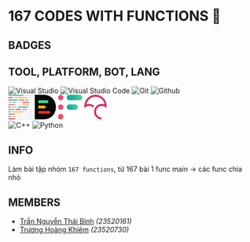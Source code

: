 # 167 CODES WITH FUNCTIONS 🫠

## BADGES

<!-- ![GitHub last commit (by committer)](https://img.shields.io/github/last-commit/KevinNitroG/167-functions?style=for-the-badge) ![GitHub repo size](https://img.shields.io/github/repo-size/KevinNitroG/167-functions?style=for-the-badge) ![GitHub contributors](https://img.shields.io/github/contributors/KevinNitroG/167-functions?style=for-the-badge)

![CodeFactor Grade](https://img.shields.io/codefactor/grade/github/KevinNitroG/167-functions?style=for-the-badge)

[![DeepSource](https://app.deepsource.com/gh/KevinNitroG/167-functions.svg/?label=active+issues&show_trend=true&token=_jiQwrnpGoCdQ1dvyl6MZa16)](https://app.deepsource.com/gh/KevinNitroG/167-functions/) [![DeepSource](https://app.deepsource.com/gh/KevinNitroG/167-functions.svg/?label=resolved+issues&show_trend=true&token=_jiQwrnpGoCdQ1dvyl6MZa16)](https://app.deepsource.com/gh/KevinNitroG/167-functions/)

![Codecov](https://img.shields.io/codecov/c/github/KevinNitroG/167-functions?style=for-the-badge) -->

## TOOL, PLATFORM, BOT, LANG

<!-- OLD SVG -->
<!-- <div class="svg-container" align="center">
    <img class="svg-image" style="width: 50px; margin: 0 10px; filter: invert(0.92);" src="img/visualstudio.svg" alt="Visual Studio">
    <img class="svg-image" style="width: 50px; margin: 0 10px; filter: invert(0.92);" src="img/visualstudiocode.svg" alt="Visual Studio Code">
    <img class="svg-image" style="width: 50px; margin: 0 10px; filter: invert(0.92);" src="img/git.svg" alt="Git">
    <img class="svg-image" style="width: 50px; margin: 0 10px; filter: invert(0.92);" src="img/github.svg" alt="Github">
    <img class="svg-image" style="width: 50px; margin: 0 10px; filter: invert(0.92);" src="img/codefactor.svg" alt="Code Factor">
    <img class="svg-image" style="width: 50px; margin: 0 10px; filter: invert(0.92);" src="img/codecov.svg" alt="Code Cover">
</div> -->

<div class="svg-container" align="left">
    <img height="50px" src="https://cdn.jsdelivr.net/gh/devicons/devicon/icons/visualstudio/visualstudio-plain.svg" alt="Visual Studio" />
    <img height="50px" src="https://cdn.jsdelivr.net/gh/devicons/devicon/icons/vscode/vscode-original.svg" alt="Visual Studio Code" />
    <img height="50px" src="https://cdn.jsdelivr.net/gh/devicons/devicon/icons/git/git-original.svg" alt="Git" />
    <img height="50px" src="https://cdn.jsdelivr.net/gh/devicons/devicon/icons/github/github-original.svg" alt="Github" />
    <br>
    <img height="50px" src="img/prettier-svgrepo-com.svg" alt="Prettier" />
    <img height="50px" src="img/deepsource-seeklogo.com.svg" alt="Deep Source" />
    <img height="50px" src="img/codefactor-icon-svgrepo-com.svg" alt="Code Factor" />
    <img height="50px" src="img/codecov.svg" alt="Code Cover" />
    <br>
    <img height="50px" src="https://cdn.jsdelivr.net/gh/devicons/devicon/icons/cplusplus/cplusplus-original.svg" alt="C++" />
    <img height="50px" src="https://cdn.jsdelivr.net/gh/devicons/devicon/icons/python/python-original.svg" alt="Python"/>
</div>

## INFO

Làm bài tập nhóm `167 functions`, từ 167 bài 1 func main → các func chia nhỏ

## MEMBERS

-   [Trần Nguyễn Thái Bình](https://github.com/KevinNitroG) _(23520161)_
-   [Trương Hoàng Khiêm](https://github.com/truonghoangkhiem) _(23520730)_
